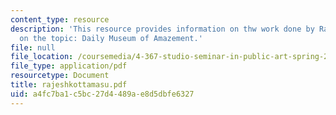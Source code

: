 ```yaml
---
content_type: resource
description: 'This resource provides information on thw work done by Rajesh Kottamasu
  on the topic: Daily Museum of Amazement.'
file: null
file_location: /coursemedia/4-367-studio-seminar-in-public-art-spring-2006/a4fc7ba1c5bc27d4489ae8d5dbfe6327_rajeshkottamasu.pdf
file_type: application/pdf
resourcetype: Document
title: rajeshkottamasu.pdf
uid: a4fc7ba1-c5bc-27d4-489a-e8d5dbfe6327
---
```

